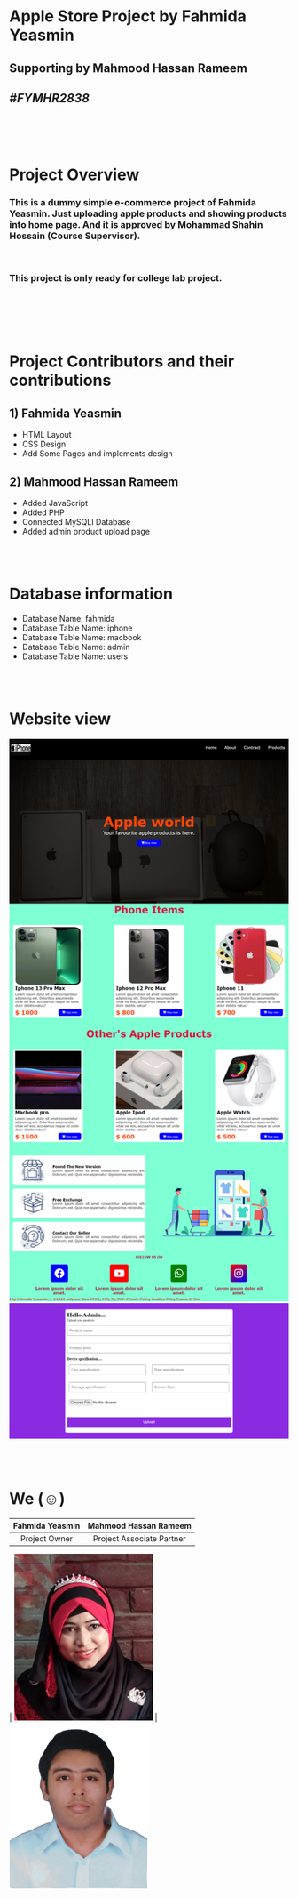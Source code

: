# Apple Store Project by <b>Fahmida Yeasmin</b>
## Supporting by Mahmood Hassan Rameem
## ___#FYMHR2838___

<br>
<br>
<br>

# Project Overview

### This is a dummy simple e-commerce project of <b>Fahmida Yeasmin</b>. Just uploading apple products and showing products into home page. And it is approved by <b>Mohammad Shahin Hossain</b> (Course Supervisor). 


<br>

### This project is only ready for college lab project. 

<br>
<br>
<br>
<br>

# Project Contributors and their contributions

## 1) Fahmida Yeasmin

- HTML Layout
- CSS Design
- Add Some Pages and implements design

## 2) Mahmood Hassan Rameem


- Added JavaScript
- Added PHP
- Connected MySQLI Database
- Added admin product upload page

<br>
<br>


# Database information
- Database Name: fahmida
- Database Table Name: iphone
- Database Table Name: macbook
- Database Table Name: admin
- Database Table Name: users

<br>
<br>

# Website view

![view](./readme_assets/view/view1.png)
![view](./readme_assets/view/view2.png)


<br>
<br>

# We (☺)

<!-- 
Fahmida Yeasmin            |  Mahmood Hassan Rameem
:-------------------------:|:-------------------------:
![profile](https://rameem2003.github.io/oursite/img/gallery/fahmida.jpg)  |  ![profile](https://rameem2003.github.io/oursite/img/gallery/MAHMOOD%20HASSAN%20RAMEEM%201.jpg) -->


Fahmida Yeasmin            |  Mahmood Hassan Rameem
:-------------------------:|:-------------------------:
Project Owner           |  Project Associate Partner
|
<img src='./readme_assets/contributors/fahmida.jpg' width="250px" height="300pxpx"/>  |  <img src='./readme_assets/contributors/rameem.jpg' width="250px" height="300px"/>